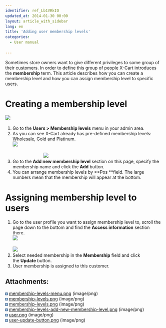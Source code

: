 ```yaml
---
identifier: ref_Lb1VRkIO
updated_at: 2014-01-30 00:00
layout: article_with_sidebar
lang: en
title: 'Adding user membership levels'
categories:
  - User manual

---
```



Sometimes store owners want to give different privileges to some group of their customers. In order to define this group of people X-Cart introduces the **membership** term. This article describes how you can create a membership level and how you can assign membership level to specific users.

# Creating a membership level

![]({{site.baseurl}}/attachments/6389796/6586429.png)

1.  Go to the **Users > Membership levels** menu in your admin area.
2.  As you can see X-Cart already has pre-defined membership levels: Wholesale, Gold and Platinum.  
    ![]({{site.baseurl}}/attachments/6389796/6586432.png)  
                                                                                                                                                       ![]({{site.baseurl}}/attachments/6389796/6586434.png)
3.  Go to the **Add new membership level** section on this page, specify the membership name and click the **Add** button.
4.  You can arrange membership levels by **Pos **field. The large numbers mean that the membership will appear at the bottom.

# Assigning membership level to users

1.  Go to the user profile you want to assign membership level to, scroll the page down to the bottom and find the **Access information** section there.  
    ![]({{site.baseurl}}/attachments/6389796/6586435.png)  
                                                                                                                          ![]({{site.baseurl}}/attachments/6389796/6586436.png)
2.  Select needed membership in the **Membership** field and click the **Update** button.
3.  User membership is assigned to this customer.

## Attachments:

![](images/icons/bullet_blue.gif) [membership-levels-menu.png]({{site.baseurl}}/attachments/6389796/6586429.png) (image/png)  
![](images/icons/bullet_blue.gif) [membership-levels.png]({{site.baseurl}}/attachments/6389796/6586433.png) (image/png)  
![](images/icons/bullet_blue.gif) [membership-levels.png]({{site.baseurl}}/attachments/6389796/6586432.png) (image/png)  
![](images/icons/bullet_blue.gif) [membership-levels-add-new-membership-level.png]({{site.baseurl}}/attachments/6389796/6586434.png) (image/png)  
![](images/icons/bullet_blue.gif) [user.png]({{site.baseurl}}/attachments/6389796/6586435.png) (image/png)  
![](images/icons/bullet_blue.gif) [user-update-button.png]({{site.baseurl}}/attachments/6389796/6586436.png) (image/png)